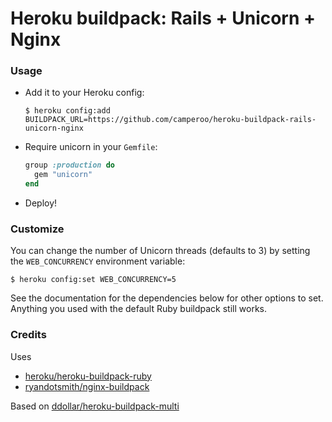 # Heroku buildpack: Rails + Unicorn + Nginx

### Usage

* Add it to your Heroku config:

  `$ heroku config:add BUILDPACK_URL=https://github.com/camperoo/heroku-buildpack-rails-unicorn-nginx`
    
* Require unicorn in your `Gemfile`:

    ```ruby
    group :production do
      gem "unicorn"
    end
    ```

* Deploy!

### Customize

You can change the number of Unicorn threads (defaults to 3) by setting the `WEB_CONCURRENCY` environment variable:

    $ heroku config:set WEB_CONCURRENCY=5

See the documentation for the dependencies below for other options to set. Anything you used with the default Ruby buildpack still works.

### Credits

Uses

* [heroku/heroku-buildpack-ruby](https://github.com/heroku/heroku-buildpack-ruby)
* [ryandotsmith/nginx-buildpack](https://github.com/ryandotsmith/nginx-buildpack)

Based on [ddollar/heroku-buildpack-multi](https://github.com/ddollar/heroku-buildpack-multi)
